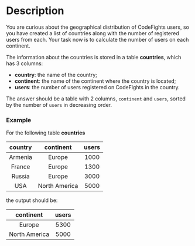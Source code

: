 # Description

You are curious about the geographical distribution of CodeFights users, so you have created a list of countries along with the number of registered users from each. Your task now is to calculate the number of users on each continent.

The information about the countries is stored in a table **countries**, which has 3 columns:

- **country**: the name of the country;
- **continent**: the name of the continent where the country is located;
- **users**: the number of users registered on CodeFights in the country.

The answer should be a table with 2 columns, `continent` and `users`, sorted by the number of `users` in decreasing order.

### Example

For the following table **countries**

| **country** | **continent** | **users** |
|:-----------:|:-------------:|:---------:|
|   Armenia   |     Europe    |    1000   |
|    France   |     Europe    |    1300   |
|    Russia   |     Europe    |    3000   |
|     USA     | North America |    5000   |

the output should be:

| **continent** | **users** |
|:-------------:|:---------:|
|     Europe    |    5300   |
| North America |    5000   |